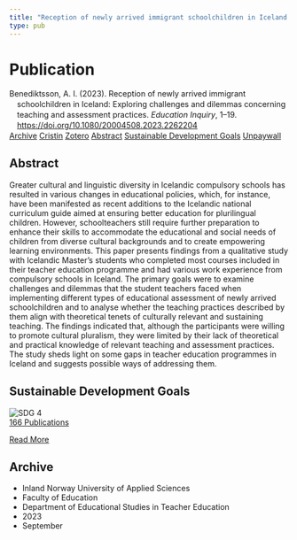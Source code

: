 ```yaml
---
title: "Reception of newly arrived immigrant schoolchildren in Iceland: Exploring challenges and dilemmas concerning teaching and assessment practices"
type: pub
---
```

<h1>Publication</h1>
<article id="csl-bib-container-9TNBNU7B" class="csl-bib-container">
  <div class="csl-bib-body" style="line-height: 1.35; padding-left: 1em; text-indent:-1em;">
  <div class="csl-entry">Benediktsson, A. I. (2023). Reception of newly arrived immigrant schoolchildren in Iceland: Exploring challenges and dilemmas concerning teaching and assessment practices. <i>Education Inquiry</i>, 1&#x2013;19. <a href="https://doi.org/10.1080/20004508.2023.2262204">https://doi.org/10.1080/20004508.2023.2262204</a></div>
</div>
  <div class="csl-bib-buttons">
    <a href="#taxonomy-article-9TNBNU7B" class="csl-bib-button">Archive</a>
    <a href="https://app.cristin.no/results/show.jsf?id=2179770" alt="Cristin URL" class="csl-bib-button">Cristin</a>
    <a href="http://zotero.org/groups/5022929/items/9TNBNU7B" alt="Zotero URL" class="csl-bib-button">Zotero</a>
    <a href="#abstract-article-9TNBNU7B" class="csl-bib-button">Abstract</a>
    <a href="#sdg-article-9TNBNU7B" class="csl-bib-button">Sustainable Development Goals</a>
    <a href="https://www.tandfonline.com/doi/pdf/10.1080/20004508.2023.2262204?needAccess=true" class="csl-bib-button">Unpaywall</a>
  </div>
  <div id="csl-bib-meta-container-9TNBNU7B"></div>
</article>
<div id="csl-bib-meta-9TNBNU7B" class="csl-bib-meta">
  <article id="abstract-article-9TNBNU7B" class="abstract-article">
    <h1>Abstract</h1>
    Greater cultural and linguistic diversity in Icelandic compulsory schools has resulted in various changes in educational policies, which, for instance, have been manifested as recent additions to the Icelandic national curriculum guide aimed at ensuring better education for plurilingual children. However, schoolteachers still require further preparation to enhance their skills to accommodate the educational and social needs of children from diverse cultural backgrounds and to create empowering learning environments. This paper presents findings from a qualitative study with Icelandic Master’s students who completed most courses included in their teacher education programme and had various work experience from compulsory schools in Iceland. The primary goals were to examine challenges and dilemmas that the student teachers faced when implementing different types of educational assessment of newly arrived schoolchildren and to analyse whether the teaching practices described by them align with theoretical tenets of culturally relevant and sustaining teaching. The findings indicated that, although the participants were willing to promote cultural pluralism, they were limited by their lack of theoretical and practical knowledge of relevant teaching and assessment practices. The study sheds light on some gaps in teacher education programmes in Iceland and suggests possible ways of addressing them.
  </article>
  <article id="sdg-article-9TNBNU7B" class="sdg-article">
    <h1>Sustainable Development Goals</h1>
    <div class="sdg-container"><div id="sdg4" class="sdg">
<img src="{{< params subfolder >}}images/sdg/sdg04_en.png" class="image" alt="SDG 4">
<div class="sdg-overlay">
<a href="{{< params subfolder >}}en/archive/?sdg=4#archive" class="sdg-publication-count"><span>166</span> Publications</a>
<p><a href="https://sdgs.un.org/goals/goal4" class="sdg-read-more">Read More</a></p>
</div>
</div></div>
  </article>
  <article id="taxonomy-article-9TNBNU7B" class="taxonomy-article">
    <h1>Archive</h1>
    <ul>
      <li>Inland Norway University of Applied Sciences</li>
      <li>Faculty of Education</li>
      <li>Department of Educational Studies in Teacher Education</li>
      <li>2023</li>
      <li>September</li>
    </ul>
  </article>
</div>
